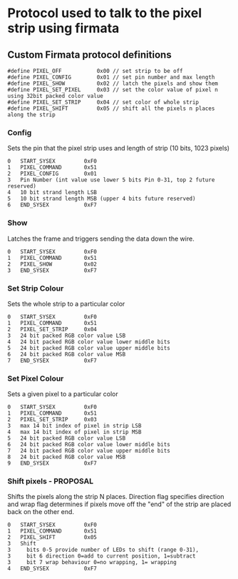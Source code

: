 # Protocol used to talk to the pixel strip using firmata

## Custom Firmata protocol definitions

```
#define PIXEL_OFF           0x00 // set strip to be off
#define PIXEL_CONFIG        0x01 // set pin number and max length
#define PIXEL_SHOW          0x02 // latch the pixels and show them
#define PIXEL_SET_PIXEL     0x03 // set the color value of pixel n using 32bit packed color value        
#define PIXEL_SET_STRIP     0x04 // set color of whole strip
#define PIXEL_SHIFT         0x05 // shift all the pixels n places along the strip
```


### Config

Sets the pin that the pixel strip uses and length of strip (10 bits, 1023 pixels)

```
0   START_SYSEX         0xF0
1   PIXEL_COMMAND       0x51
2   PIXEL_CONFIG        0x01
3   Pin Number (int value use lower 5 bits Pin 0-31, top 2 future reserved)
4   10 bit strand length LSB 
5   10 bit strand length MSB (upper 4 bits future reserved)
6   END_SYSEX           0xF7
```


### Show

Latches the frame and triggers sending the data down the wire.

```
0   START_SYSEX         0xF0
1   PIXEL_COMMAND       0x51
2   PIXEL_SHOW          0x02
3   END_SYSEX           0xF7
```

### Set Strip Colour

Sets the whole strip to a particular color

```
0   START_SYSEX         0xF0
1   PIXEL_COMMAND       0x51
2   PIXEL_SET_STRIP     0x04
3   24 bit packed RGB color value LSB
4   24 bit packed RGB color value lower middle bits
5   24 bit packed RGB color value upper middle bits
6   24 bit packed RGB color value MSB
7   END_SYSEX           0xF7
```

### Set Pixel Colour

Sets a given pixel to a particular color

```
0   START_SYSEX         0xF0
1   PIXEL_COMMAND       0x51
2   PIXEL_SET_STRIP     0x03
3   max 14 bit index of pixel in strip LSB
4   max 14 bit index of pixel in strip MSB
5   24 bit packed RGB color value LSB
6   24 bit packed RGB color value lower middle bits
7   24 bit packed RGB color value upper middle bits
8   24 bit packed RGB color value MSB
9   END_SYSEX           0xF7
```

### Shift pixels - PROPOSAL

Shifts the pixels along the strip N places. Direction flag specifies direction
and wrap flag determines if pixels move off the "end" of the strip are placed
back on the other end.

```
0   START_SYSEX         0xF0
1   PIXEL_COMMAND       0x51
2   PIXEL_SHIFT         0x05
3   Shift 
3     bits 0-5 provide number of LEDs to shift (range 0-31), 
3     bit 6 direction 0=add to current position, 1=subtract
3     bit 7 wrap behaviour 0=no wrapping, 1= wrapping
4   END_SYSEX           0xF7
```

